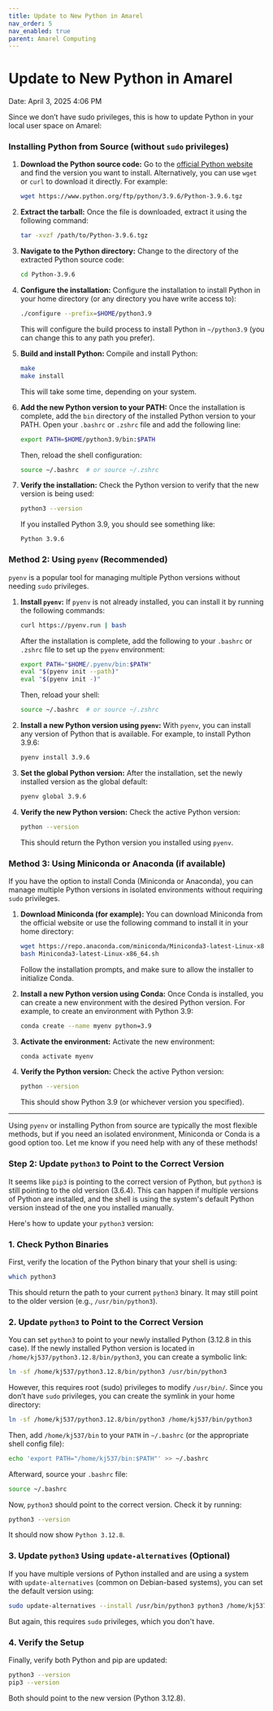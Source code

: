 ```yaml
---
title: Update to New Python in Amarel
nav_order: 5
nav_enabled: true 
parent: Amarel Computing
---
```



# Update to New Python in Amarel

Date: April 3, 2025 4:06 PM

Since we don’t have sudo privileges, this is how to update Python in your local user space on Amarel: 

### **Installing Python from Source (without `sudo` privileges)**

1. **Download the Python source code:**
Go to the [official Python website](https://www.python.org/downloads/) and find the version you want to install. Alternatively, you can use `wget` or `curl` to download it directly. For example:
    
    ```bash
    wget https://www.python.org/ftp/python/3.9.6/Python-3.9.6.tgz
    ```
    
2. **Extract the tarball:**
Once the file is downloaded, extract it using the following command:
    
    ```bash
    tar -xvzf /path/to/Python-3.9.6.tgz
    ```
    
3. **Navigate to the Python directory:**
Change to the directory of the extracted Python source code:
    
    ```bash
    cd Python-3.9.6
    ```
    
4. **Configure the installation:**
Configure the installation to install Python in your home directory (or any directory you have write access to):
    
    ```bash
    ./configure --prefix=$HOME/python3.9
    ```
    
    This will configure the build process to install Python in `~/python3.9` (you can change this to any path you prefer).
    
5. **Build and install Python:**
Compile and install Python:
    
    ```bash
    make
    make install
    ```
    
    This will take some time, depending on your system.
    
6. **Add the new Python version to your PATH:**
Once the installation is complete, add the `bin` directory of the installed Python version to your PATH. Open your `.bashrc` or `.zshrc` file and add the following line:
    
    ```bash
    export PATH=$HOME/python3.9/bin:$PATH
    ```
    
    Then, reload the shell configuration:
    
    ```bash
    source ~/.bashrc  # or source ~/.zshrc
    ```
    
7. **Verify the installation:**
Check the Python version to verify that the new version is being used:
    
    ```bash
    python3 --version
    ```
    
    If you installed Python 3.9, you should see something like:
    
    ```
    Python 3.9.6
    ```
    

### **Method 2: Using `pyenv` (Recommended)**

`pyenv` is a popular tool for managing multiple Python versions without needing `sudo` privileges.

1. **Install `pyenv`:**
If `pyenv` is not already installed, you can install it by running the following commands:
    
    ```bash
    curl https://pyenv.run | bash
    ```
    
    After the installation is complete, add the following to your `.bashrc` or `.zshrc` file to set up the `pyenv` environment:
    
    ```bash
    export PATH="$HOME/.pyenv/bin:$PATH"
    eval "$(pyenv init --path)"
    eval "$(pyenv init -)"
    ```
    
    Then, reload your shell:
    
    ```bash
    source ~/.bashrc  # or source ~/.zshrc
    ```
    
2. **Install a new Python version using `pyenv`:**
With `pyenv`, you can install any version of Python that is available. For example, to install Python 3.9.6:
    
    ```bash
    pyenv install 3.9.6
    ```
    
3. **Set the global Python version:**
After the installation, set the newly installed version as the global default:
    
    ```bash
    pyenv global 3.9.6
    ```
    
4. **Verify the new Python version:**
Check the active Python version:
    
    ```bash
    python --version
    ```
    
    This should return the Python version you installed using `pyenv`.
    

### **Method 3: Using Miniconda or Anaconda (if available)**

If you have the option to install Conda (Miniconda or Anaconda), you can manage multiple Python versions in isolated environments without requiring `sudo` privileges.

1. **Download Miniconda (for example):**
You can download Miniconda from the official website or use the following command to install it in your home directory:
    
    ```bash
    wget https://repo.anaconda.com/miniconda/Miniconda3-latest-Linux-x86_64.sh
    bash Miniconda3-latest-Linux-x86_64.sh
    ```
    
    Follow the installation prompts, and make sure to allow the installer to initialize Conda.
    
2. **Install a new Python version using Conda:**
Once Conda is installed, you can create a new environment with the desired Python version. For example, to create an environment with Python 3.9:
    
    ```bash
    conda create --name myenv python=3.9
    ```
    
3. **Activate the environment:**
Activate the new environment:
    
    ```bash
    conda activate myenv
    ```
    
4. **Verify the Python version:**
Check the active Python version:
    
    ```bash
    python --version
    ```
    
    This should show Python 3.9 (or whichever version you specified).
    

---

Using `pyenv` or installing Python from source are typically the most flexible methods, but if you need an isolated environment, Miniconda or Conda is a good option too. Let me know if you need help with any of these methods!

### **Step 2: Update `python3` to Point to the Correct Version**

It seems like `pip3` is pointing to the correct version of Python, but `python3` is still pointing to the old version (3.6.4). This can happen if multiple versions of Python are installed, and the shell is using the system's default Python version instead of the one you installed manually.

Here's how to update your `python3` version:

### **1. Check Python Binaries**

First, verify the location of the Python binary that your shell is using:

```bash
which python3
```

This should return the path to your current `python3` binary. It may still point to the older version (e.g., `/usr/bin/python3`).

### **2. Update `python3` to Point to the Correct Version**

You can set `python3` to point to your newly installed Python (3.12.8 in this case). If the newly installed Python version is located in `/home/kj537/python3.12.8/bin/python3`, you can create a symbolic link:

```bash
ln -sf /home/kj537/python3.12.8/bin/python3 /usr/bin/python3
```

However, this requires root (sudo) privileges to modify `/usr/bin/`. Since you don’t have `sudo` privileges, you can create the symlink in your home directory:

```bash
ln -sf /home/kj537/python3.12.8/bin/python3 /home/kj537/bin/python3
```

Then, add `/home/kj537/bin` to your `PATH` in `~/.bashrc` (or the appropriate shell config file):

```bash
echo 'export PATH="/home/kj537/bin:$PATH"' >> ~/.bashrc
```

Afterward, source your `.bashrc` file:

```bash
source ~/.bashrc
```

Now, `python3` should point to the correct version. Check it by running:

```bash
python3 --version
```

It should now show `Python 3.12.8`.

### **3. Update `python3` Using `update-alternatives` (Optional)**

If you have multiple versions of Python installed and are using a system with `update-alternatives` (common on Debian-based systems), you can set the default version using:

```bash
sudo update-alternatives --install /usr/bin/python3 python3 /home/kj537/python3.12.8/bin/python3 1
```

But again, this requires `sudo` privileges, which you don't have.

### **4. Verify the Setup**

Finally, verify both Python and pip are updated:

```bash
python3 --version
pip3 --version
```

Both should point to the new version (Python 3.12.8).